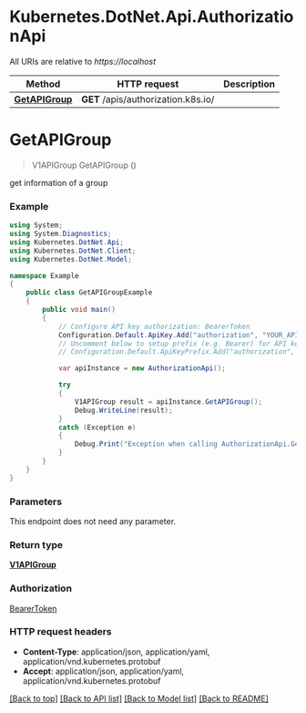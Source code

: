 # Kubernetes.DotNet.Api.AuthorizationApi

All URIs are relative to *https://localhost*

Method | HTTP request | Description
------------- | ------------- | -------------
[**GetAPIGroup**](AuthorizationApi.md#getapigroup) | **GET** /apis/authorization.k8s.io/ | 


<a name="getapigroup"></a>
# **GetAPIGroup**
> V1APIGroup GetAPIGroup ()



get information of a group

### Example
```csharp
using System;
using System.Diagnostics;
using Kubernetes.DotNet.Api;
using Kubernetes.DotNet.Client;
using Kubernetes.DotNet.Model;

namespace Example
{
    public class GetAPIGroupExample
    {
        public void main()
        {
            // Configure API key authorization: BearerToken
            Configuration.Default.ApiKey.Add("authorization", "YOUR_API_KEY");
            // Uncomment below to setup prefix (e.g. Bearer) for API key, if needed
            // Configuration.Default.ApiKeyPrefix.Add("authorization", "Bearer");

            var apiInstance = new AuthorizationApi();

            try
            {
                V1APIGroup result = apiInstance.GetAPIGroup();
                Debug.WriteLine(result);
            }
            catch (Exception e)
            {
                Debug.Print("Exception when calling AuthorizationApi.GetAPIGroup: " + e.Message );
            }
        }
    }
}
```

### Parameters
This endpoint does not need any parameter.

### Return type

[**V1APIGroup**](V1APIGroup.md)

### Authorization

[BearerToken](../README.md#BearerToken)

### HTTP request headers

 - **Content-Type**: application/json, application/yaml, application/vnd.kubernetes.protobuf
 - **Accept**: application/json, application/yaml, application/vnd.kubernetes.protobuf

[[Back to top]](#) [[Back to API list]](../README.md#documentation-for-api-endpoints) [[Back to Model list]](../README.md#documentation-for-models) [[Back to README]](../README.md)

